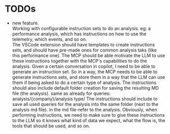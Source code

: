 # TODOs

- new feature.  
  Working with configurable instruction sets to do an analysis.
  eg: a performance analysis, which has instructions on how to use the telemetry, which events, and so on.  
  The VSCode extension should have templates to create instructions sets, and should have pre-made ones for common analysis taks (like this performance one).
  The MCP should be able motivate the LLM to use these instructions together with the MCP's capabilities to do the analysis.
  Given a certain conversation in copilot, I need to be able to generate an instruction set.  So in a way, the MCP needs to be able to generate instructions sets, and store them in a way that the LLM can use them if being asked to do a certain type of analysis.
  The instructions should also include default folder creation for saving the resulting MD file (the analysis).  same as already for queries: analysis/{company}/analysis type/
  The instructions should include to save all used queries for the analysis into the same folder (next to the analysis md file).  in the md file-refer to the analysis.
  Obviously, when performing instructions, we need to make sure to give these instructions to the LLM so it knows what kind of data we expect, what the flow is, the tools that should be used, and so on.


